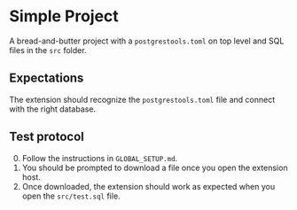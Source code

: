 # Simple Project

A bread-and-butter project with a `postgrestools.toml` on top level and SQL files in the `src` folder.

## Expectations

The extension should recognize the `postgrestools.toml` file and connect with the right database.

## Test protocol

0. Follow the instructions in `GLOBAL_SETUP.md`.
1. You should be prompted to download a file once you open the extension host.
2. Once downloaded, the extension should work as expected when you open the `src/test.sql` file.
